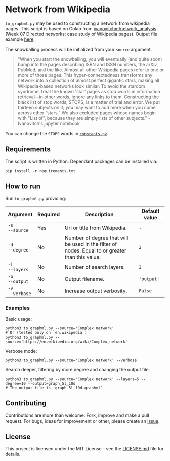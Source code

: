 # Network from Wikipedia
`to_graphml.py` may be used to constructing a network from wikipedia pages.
This script is based on Colab from [ivanovitchm/network_analysis](https://github.com/ivanovitchm/network_analysis) (Week 07 Directed networks: case study of Wikipedia pages).
Output file example [here](output.graphml).

The snowballing process will be initialized from your `source` argument. 

> "When you start the snowballing, you will eventually (and quite soon) bump into the pages describing ISBN and ISSN numbers, the arXiv, PubMed, and the like. Almost all other Wikipedia pages refer to one or more of those pages. This hyper-connectedness transforms any network into a collection of almost perfect gigantic stars, making all Wikipedia-based networks look similar. To avoid the stardom syndrome, treat the known 'star' pages as stop words in information retrieval—in other words, ignore any links to them.
Constructing the black list of stop words, STOPS, is a matter of trial and error. We put thirteen subjects on it; you may want to add more when you come across other “stars.” We also excluded pages whose names begin with "List of", because they are simply lists of other subjects." - Ivanovitch's jupyter notebook

You can change the `STOPS` words in [`constants.py`](https://github.com/alvarofpp/dataset-network-from-wikipedia/blob/main/utils/constants.py#L4).

## Requirements
The script is written in Python. Dependant packages can be installed via:

```shell
pip install -r requirements.txt
```

## How to run
Run `to_graphml.py` providing:

| Argument | Required | Description | Default value |
| -------- | -------- | ----------- | ------------- |
| `-s` <br/> `--source` | Yes | Url or title from Wikipedia. | - |
| `-d` <br/> `--degree` | No | Number of degree that will be used in the filter of nodes. Equal to or greater than this value. | `2` |
| `-l` <br/> `--layers` | No | Number of search layers. | `2` |
| `-o` <br/> `--output` | No | Output filename. | `'output'` |
| `-v` <br/> `--verbose` | No | Increase output verbosity. | `False` |

### Examples

Basic usage:
```shell
python3 to_graphml.py --source='Complex network'
# Or (tested only on `en.wikipedia`)
python3 to_graphml.py --source='https://en.wikipedia.org/wiki/Complex_network'
```

Verbose mode:
```shell
python3 to_graphml.py --source='Complex network' --verbose
```

Search deeper, filtering by more degree and changing the output file:
```shell
python3 to_graphml.py --source='Complex network' --layers=5 --degree=10 --output=graph_5l_10d
# The output file is `graph_5l_10d.graphml`
```

## Contributing
Contributions are more than welcome. Fork, improve and make a pull request. For bugs, ideas for improvement or other, please create an [issue](https://github.com/alvarofpp/dataset-network-from-wikipedia/issues).

## License
This project is licensed under the MIT License - see the [LICENSE.md](LICENSE.md) file for details.
